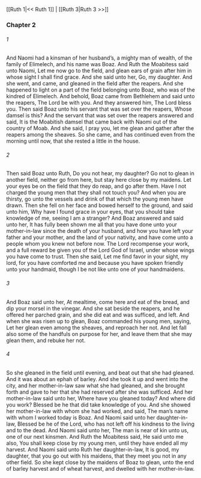 [[Ruth 1|<< Ruth 1]]  |  [[Ruth 3|Ruth 3 >>]]

### Chapter 2
###### 1
And Naomi had a kinsman of her husband’s, a mighty man of wealth, of the family of Elimelech, and his name was Boaz. And Ruth the Moabitess said unto Naomi, Let me now go to the field, and glean ears of grain after him in whose sight I shall find grace. And she said unto her, Go, my daughter. And she went, and came, and gleaned in the field after the reapers. And she happened to light on a part of the field belonging unto Boaz, who was of the kindred of Elimelech. And behold, Boaz came from Bethlehem and said unto the reapers, The Lord be with you. And they answered him, The Lord bless you. Then said Boaz unto his servant that was set over the reapers, Whose damsel is this? And the servant that was set over the reapers answered and said, It is the Moabitish damsel that came back with Naomi out of the country of Moab. And she said, I pray you, let me glean and gather after the reapers among the sheaves. So she came, and has continued even from the morning until now, that she rested a little in the house.

###### 2
Then said Boaz unto Ruth, Do you not hear, my daughter? Go not to glean in another field, neither go from here, but stay here close by my maidens. Let your eyes be on the field that they do reap, and go after them. Have I not charged the young men that they shall not touch you? And when you are thirsty, go unto the vessels and drink of that which the young men have drawn. Then she fell on her face and bowed herself to the ground, and said unto him, Why have I found grace in your eyes, that you should take knowledge of me, seeing I am a stranger? And Boaz answered and said unto her, It has fully been shown me all that you have done unto your mother-in-law since the death of your husband, and how you have left your father and your mother, and the land of your nativity, and have come unto a people whom you knew not before now. The Lord recompense your work, and a full reward be given you of the Lord God of Israel, under whose wings you have come to trust. Then she said, Let me find favor in your sight, my lord, for you have comforted me and because you have spoken friendly unto your handmaid, though I be not like unto one of your handmaidens.

###### 3
And Boaz said unto her, At mealtime, come here and eat of the bread, and dip your morsel in the vinegar. And she sat beside the reapers, and he offered her parched grain, and she did eat and was sufficed, and left. And when she was risen up to glean, Boaz commanded his young men, saying, Let her glean even among the sheaves, and reproach her not. And let fall also some of the handfuls on purpose for her, and leave them that she may glean them, and rebuke her not.

###### 4
So she gleaned in the field until evening, and beat out that she had gleaned. And it was about an ephah of barley. And she took it up and went into the city, and her mother-in-law saw what she had gleaned, and she brought forth and gave to her that she had reserved after she was sufficed. And her mother-in-law said unto her, Where have you gleaned today? And where did you work? Blessed be he that did take knowledge of you. And she showed her mother-in-law with whom she had worked, and said, The man’s name with whom I worked today is Boaz. And Naomi said unto her daughter-in-law, Blessed be he of the Lord, who has not left off his kindness to the living and to the dead. And Naomi said unto her, The man is near of kin unto us, one of our next kinsmen. And Ruth the Moabitess said, He said unto me also, You shall keep close by my young men, until they have ended all my harvest. And Naomi said unto Ruth her daughter-in-law, It is good, my daughter, that you go out with his maidens, that they meet you not in any other field. So she kept close by the maidens of Boaz to glean, unto the end of barley harvest and of wheat harvest, and dwelled with her mother-in-law.